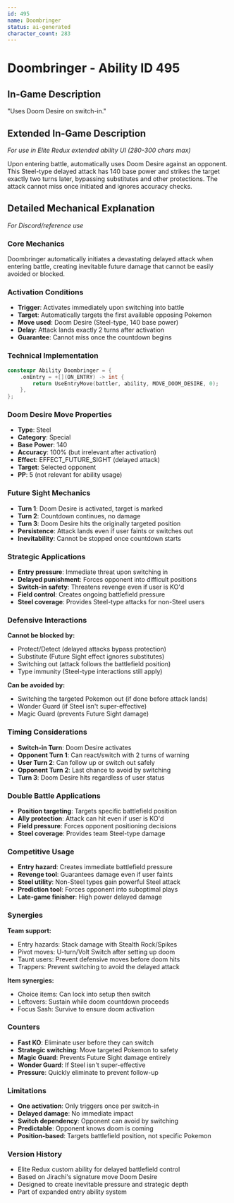 ```yaml
---
id: 495
name: Doombringer
status: ai-generated
character_count: 283
---
```


# Doombringer - Ability ID 495

## In-Game Description
"Uses Doom Desire on switch-in."

## Extended In-Game Description
*For use in Elite Redux extended ability UI (280-300 chars max)*

Upon entering battle, automatically uses Doom Desire against an opponent. This Steel-type delayed attack has 140 base power and strikes the target exactly two turns later, bypassing substitutes and other protections. The attack cannot miss once initiated and ignores accuracy checks.

## Detailed Mechanical Explanation
*For Discord/reference use*

### Core Mechanics
Doombringer automatically initiates a devastating delayed attack when entering battle, creating inevitable future damage that cannot be easily avoided or blocked.

### Activation Conditions
- **Trigger**: Activates immediately upon switching into battle
- **Target**: Automatically targets the first available opposing Pokemon
- **Move used**: Doom Desire (Steel-type, 140 base power)
- **Delay**: Attack lands exactly 2 turns after activation
- **Guarantee**: Cannot miss once the countdown begins

### Technical Implementation
```c
constexpr Ability Doombringer = {
    .onEntry = +[](ON_ENTRY) -> int { 
        return UseEntryMove(battler, ability, MOVE_DOOM_DESIRE, 0); 
    },
};
```

### Doom Desire Move Properties
- **Type**: Steel
- **Category**: Special
- **Base Power**: 140
- **Accuracy**: 100% (but irrelevant after activation)
- **Effect**: EFFECT_FUTURE_SIGHT (delayed attack)
- **Target**: Selected opponent
- **PP**: 5 (not relevant for ability usage)

### Future Sight Mechanics
- **Turn 1**: Doom Desire is activated, target is marked
- **Turn 2**: Countdown continues, no damage
- **Turn 3**: Doom Desire hits the originally targeted position
- **Persistence**: Attack lands even if user faints or switches out
- **Inevitability**: Cannot be stopped once countdown starts

### Strategic Applications
- **Entry pressure**: Immediate threat upon switching in
- **Delayed punishment**: Forces opponent into difficult positions
- **Switch-in safety**: Threatens revenge even if user is KO'd
- **Field control**: Creates ongoing battlefield pressure
- **Steel coverage**: Provides Steel-type attacks for non-Steel users

### Defensive Interactions
**Cannot be blocked by:**
- Protect/Detect (delayed attacks bypass protection)
- Substitute (Future Sight effect ignores substitutes)
- Switching out (attack follows the battlefield position)
- Type immunity (Steel-type interactions still apply)

**Can be avoided by:**
- Switching the targeted Pokemon out (if done before attack lands)
- Wonder Guard (if Steel isn't super-effective)
- Magic Guard (prevents Future Sight damage)

### Timing Considerations
- **Switch-in Turn**: Doom Desire activates
- **Opponent Turn 1**: Can react/switch with 2 turns of warning
- **User Turn 2**: Can follow up or switch out safely
- **Opponent Turn 2**: Last chance to avoid by switching
- **Turn 3**: Doom Desire hits regardless of user status

### Double Battle Applications
- **Position targeting**: Targets specific battlefield position
- **Ally protection**: Attack can hit even if user is KO'd
- **Field pressure**: Forces opponent positioning decisions
- **Steel coverage**: Provides team Steel-type damage

### Competitive Usage
- **Entry hazard**: Creates immediate battlefield pressure
- **Revenge tool**: Guarantees damage even if user faints
- **Steel utility**: Non-Steel types gain powerful Steel attack
- **Prediction tool**: Forces opponent into suboptimal plays
- **Late-game finisher**: High power delayed damage

### Synergies
**Team support:**
- Entry hazards: Stack damage with Stealth Rock/Spikes
- Pivot moves: U-turn/Volt Switch after setting up doom
- Taunt users: Prevent defensive moves before doom hits
- Trappers: Prevent switching to avoid the delayed attack

**Item synergies:**
- Choice items: Can lock into setup then switch
- Leftovers: Sustain while doom countdown proceeds
- Focus Sash: Survive to ensure doom activation

### Counters
- **Fast KO**: Eliminate user before they can switch
- **Strategic switching**: Move targeted Pokemon to safety
- **Magic Guard**: Prevents Future Sight damage entirely
- **Wonder Guard**: If Steel isn't super-effective
- **Pressure**: Quickly eliminate to prevent follow-up

### Limitations
- **One activation**: Only triggers once per switch-in
- **Delayed damage**: No immediate impact
- **Switch dependency**: Opponent can avoid by switching
- **Predictable**: Opponent knows doom is coming
- **Position-based**: Targets battlefield position, not specific Pokemon

### Version History
- Elite Redux custom ability for delayed battlefield control
- Based on Jirachi's signature move Doom Desire
- Designed to create inevitable pressure and strategic depth
- Part of expanded entry ability system